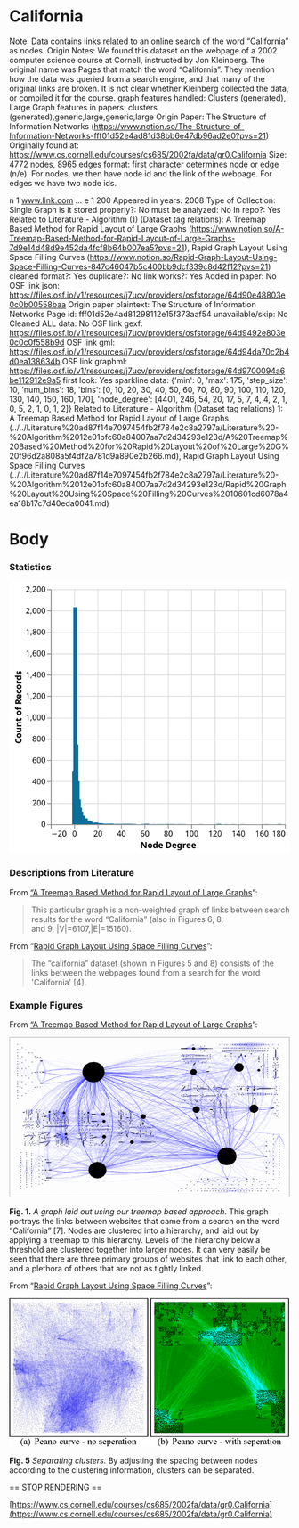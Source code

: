 # California

Note: Data contains links related to an online search of the word “California” as nodes.
Origin Notes: We found this dataset on the webpage of a 2002 computer science course at Cornell, instructed by Jon Kleinberg. The original name was Pages that match the word “California”. They mention how the data was queried from a search engine, and that many of the original links are broken.  It is not clear whether Kleinberg collected the data, or compiled it for the course.
graph features handled: Clusters (generated), Large
Graph features in papers: clusters (generated),generic,large,generic,large
Origin Paper: The Structure of Information Networks (https://www.notion.so/The-Structure-of-Information-Networks-fff01d52e4ad81d38bb6e47db96ad2e0?pvs=21)
Originally found at: https://www.cs.cornell.edu/courses/cs685/2002fa/data/gr0.California
Size: 4772 nodes, 8965 edges
format: first character determines node or edge (n/e). For nodes, we then have node id and the link of the webpage. For edges we have two node ids. 

n 1 www.link.com
…
e 1 200
Appeared in years: 2008
Type of Collection: Single Graph
is it stored properly?: No
must be analyzed: No
In repo?: Yes
Related to Literature - Algorithm (1) (Dataset tag relations): A Treemap Based Method for Rapid Layout of Large Graphs (https://www.notion.so/A-Treemap-Based-Method-for-Rapid-Layout-of-Large-Graphs-7d9e14d48d9e452da4fcf8b64b007ea5?pvs=21), Rapid Graph Layout Using Space Filling Curves (https://www.notion.so/Rapid-Graph-Layout-Using-Space-Filling-Curves-847c46047b5c400bb9dcf339c8d42f12?pvs=21)
cleaned format?: Yes
duplicate?: No
link works?: Yes
Added in paper: No
OSF link json: https://files.osf.io/v1/resources/j7ucv/providers/osfstorage/64d90e48803e0c0b00558baa
Origin paper plaintext: The Structure of Information Networks
Page id: fff01d52e4ad81298112e15f373aaf54
unavailable/skip: No
Cleaned ALL data: No
OSF link gexf: https://files.osf.io/v1/resources/j7ucv/providers/osfstorage/64d9492e803e0c0c0f558b9d
OSF link gml: https://files.osf.io/v1/resources/j7ucv/providers/osfstorage/64d94da70c2b4d0ea138634b
OSF link graphml: https://files.osf.io/v1/resources/j7ucv/providers/osfstorage/64d9700094a6be112912e9a5
first look: Yes
sparkline data: {'min': 0, 'max': 175, 'step_size': 10, 'num_bins': 18, 'bins': [0, 10, 20, 30, 40, 50, 60, 70, 80, 90, 100, 110, 120, 130, 140, 150, 160, 170], 'node_degree': [4401, 246, 54, 20, 17, 5, 7, 4, 4, 2, 1, 0, 5, 2, 1, 0, 1, 2]}
Related to Literature - Algorithm (Dataset tag relations) 1: A Treemap Based Method for Rapid Layout of Large Graphs (../../Literature%20ad87f14e7097454fb2f784e2c8a2797a/Literature%20-%20Algorithm%2012e01bfc60a84007aa7d2d34293e123d/A%20Treemap%20Based%20Method%20for%20Rapid%20Layout%20of%20Large%20G%20f96d2a808a5f4df2a781d9a890e2b266.md), Rapid Graph Layout Using Space Filling Curves (../../Literature%20ad87f14e7097454fb2f784e2c8a2797a/Literature%20-%20Algorithm%2012e01bfc60a84007aa7d2d34293e123d/Rapid%20Graph%20Layout%20Using%20Space%20Filling%20Curves%2010601cd6078a4ea18b17c7d40eda0041.md)

# Body

### Statistics

![degree_distr.svg](../../../Benchmark%20datasets%2064e0439269f9497799025562a4087ce1/California%20e0a841bc57c045b5a8514110cfe85635/degree_distr.svg)

### Descriptions from Literature

From [“A Treemap Based Method for Rapid Layout of Large Graphs](https://ieeexplore.ieee.org/document/4475481)”:

> This particular graph is a non-weighted graph of links between search results for the word “California” (also in Figures 6, 8, and 9, |V|=6107,|E|=15160).
> 

From “[Rapid Graph Layout Using Space Filling Curves](https://ieeexplore.ieee.org/document/4658143)”:

> The “california” dataset (shown in Figures 5 and 8) consists of the links between the webpages found from a search for the word 'California' [4].
> 

### Example Figures

From [“A Treemap Based Method for Rapid Layout of Large Graphs](https://ieeexplore.ieee.org/document/4475481)”:

![Untitled](../../../Benchmark%20datasets%2064e0439269f9497799025562a4087ce1/California%20e0a841bc57c045b5a8514110cfe85635/Untitled.png)

**Fig. 1.** *A graph laid out using our treemap based approach*. This graph portrays the links between websites that came from a search on the word “California” [7]. Nodes are clustered into a hierarchy, and laid out by applying a treemap to this hierarchy. Levels of the hierarchy below a threshold are clustered together into larger nodes. It can very easily be seen that there are three primary groups of websites that link to each other, and a plethora of others that are not as tightly linked.

From “[Rapid Graph Layout Using Space Filling Curves](https://ieeexplore.ieee.org/document/4658143)”:

![Untitled](../../../Benchmark%20datasets%2064e0439269f9497799025562a4087ce1/California%20e0a841bc57c045b5a8514110cfe85635/Untitled%201.png)

**Fig. 5** *Separating clusters.* By adjusting the spacing between nodes according to the clustering information, clusters can be separated.

== STOP RENDERING ==

[https://www.cs.cornell.edu/courses/cs685/2002fa/data/gr0.California](https://www.cs.cornell.edu/courses/cs685/2002fa/data/gr0.California)